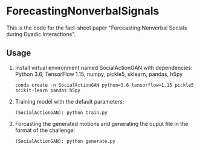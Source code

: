 # ForecastingNonverbalSignals

This is the code for the fact-sheet paper "Forecasting Nonverbal Socials during Dyadic Interactions".

## Usage

1. Install virtual environment named  SocialActionGAN with dependencies: Python 3.6, TensorFlow 1.15, numpy, pickle5, sklearn, pandas, h5py
     ``` console
     conda create -n SocialActionGAN python=3.6 tensorflow=1.15 pickle5 scikit-learn pandas h5py
   ```
 2. Training model with the default parameters:
	  ``` console
	  (SocialActionGAN): python train.py
	   ```
 3. Forcasting the generated motions and generating the ouput file in the format of the challenge:
	  ``` console
	  (SocialActionGAN): python generate.py
	   ```


